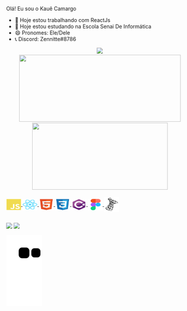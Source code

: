 Olá! Eu sou o Kauê Camargo

- 🔭 Hoje estou trabalhando com ReactJs
- 🌱 Hoje estou estudando na Escola Senai De Informática
- 😄 Pronomes: Ele/Dele
- 📞 Discord: Zennitte#8786

<div  align = "center">
   <img width = "800px" height : "200px" src=https://64.media.tumblr.com/58ebebce1f2e3d93c5ed6b02da273b1b/tumblr_pdw5j0NhcX1so18vqo1_540.gif>
</div>
<div align = "center">
  <a href = "https://beacons.ai/zennitte">
  <img height = "180em" width = "435" src="https://github-readme-stats.vercel.app/api?username=Zennitte&show_icons=true&theme=dracula&include_all_commits=true&count_private=true"/>
  <img height = "180em" width = "365" src="https://github-readme-stats.vercel.app/api/top-langs/?username=Zennitte&layout=compact&langs_count=16&theme=dracula"/>
</div>
<div style="display: inline_block"><br>
  <img align="center" alt="Kauê-Js" height="30" width="40" src="https://raw.githubusercontent.com/devicons/devicon/master/icons/javascript/javascript-plain.svg">
  <img align="center" alt="Kauê-React" height="30" width="40" src="https://raw.githubusercontent.com/devicons/devicon/master/icons/react/react-original.svg">
  <img align="center" alt="Kauê-HTML" height="30" width="40" src="https://raw.githubusercontent.com/devicons/devicon/master/icons/html5/html5-original.svg">
  <img align="center" alt="Kauê-CSS" height="30" width="40" src="https://raw.githubusercontent.com/devicons/devicon/master/icons/css3/css3-original.svg">
  <img align="center" alt="Kauê-Csharp" height="30" width="40" src="https://raw.githubusercontent.com/devicons/devicon/master/icons/csharp/csharp-original.svg">
  <img align="center" alt="Kauê-Figma" height="30" width="40" src="https://github.com/devicons/devicon/blob/master/icons/figma/figma-original.svg">
  <img align="center" alt="Kauê-SqlServer" height="40" width="40" src="https://github.com/devicons/devicon/blob/master/icons/microsoftsqlserver/microsoftsqlserver-plain.svg">
</div>
  
  ##
  
<div>
  <a href = "mailto:camargokaue92.contato@gmail.com"><img src = "https://img.shields.io/badge/Gmail-D14836?style=for-the-badge&logo=gmail&logoColor=white" target = "_blank"></a>
  <a href = "https://linkedin.com/in/kauê-camargo-marinho-597842224"><img src = "https://img.shields.io/badge/LinkedIn-0077B5?style=for-the-badge&logo=linkedin&logoColor=white" target = "_blank"></a>
  
  ![Snake animation](https://github.com/Zennitte/Zennitte/blob/output/github-contribution-grid-snake.svg)
</div>

